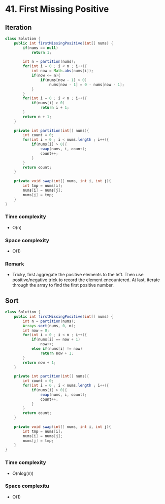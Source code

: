 # 41. First Missing Positive
## Iteration
```java
class Solution {
    public int firstMissingPositive(int[] nums) {
        if(nums == null)
            return 1;
        
        int n = partition(nums);
        for(int i = 0 ; i < n ; i++){
            int now = Math.abs(nums[i]);
            if(now <= n){
                if(nums[now - 1] > 0)
                    nums[now - 1] = 0 - nums[now - 1];
            }
        }
        for(int i = 0 ; i < n ; i++){
            if(nums[i] > 0)
                return i + 1;
        }
        return n + 1;
    }
    
    private int partition(int[] nums){
        int count = 0;
        for(int i = 0 ; i < nums.length ; i++){
            if(nums[i] > 0){
                swap(nums, i, count);
                count++;
            }
        }
        return count;
    }
    
    private void swap(int[] nums, int i, int j){
        int tmp = nums[i];
        nums[i] = nums[j];
        nums[j] = tmp;
    }
}
```
### Time complexity
* O(n)
### Space complexity
* O(1)
### Remark
* Tricky, first aggregate the positive elements to the left. Then use positive/negative trick to record the element encountered. At last, iterate through the array to find the first positive number.

## Sort
```java
class Solution {
    public int firstMissingPositive(int[] nums) {
        int n = partition(nums);
        Arrays.sort(nums, 0, n);
        int now = 0;
        for(int i = 0 ; i < n ; i++){
            if(nums[i] == now + 1)
                now++;
            else if(nums[i] != now)
                return now + 1;
        }
        return now + 1;
    }
    
    private int partition(int[] nums){
        int count = 0;
        for(int i = 0 ; i < nums.length ; i++){
            if(nums[i] > 0){
                swap(nums, i, count);
                count++;
            }
        }
        return count;
    }
    
    private void swap(int[] nums, int i, int j){
        int tmp = nums[i];
        nums[i] = nums[j];
        nums[j] = tmp;
    }
}
```
### Time complexity
* O(nlog(n))
### Space complexitu
* O(1)